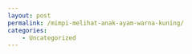 ```yaml
---
layout: post
permalink: /mimpi-melihat-anak-ayam-warna-kuning/
categories:
    - Uncategorized
---
```


